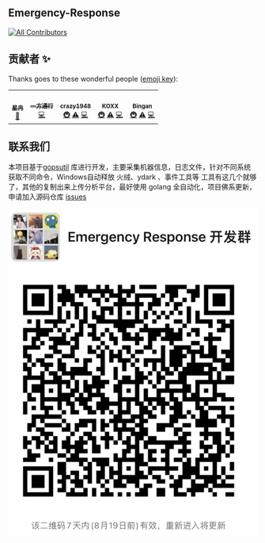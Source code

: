 ## Emergency-Response

<!-- ALL-CONTRIBUTORS-BADGE:START - Do not remove or modify this section -->
[![All Contributors](https://img.shields.io/badge/all_contributors-5-orange.svg?style=flat-square)](#contributors-)
<!-- ALL-CONTRIBUTORS-BADGE:END -->
## 贡献者 ✨

Thanks goes to these wonderful people ([emoji key](https://allcontributors.org/docs/en/emoji-key)):

<!-- ALL-CONTRIBUTORS-LIST:START - Do not remove or modify this section -->
<!-- prettier-ignore-start -->
<!-- markdownlint-disable -->
<table>
  <tr>
    <td align="center"><a href="https://github.com/Ran-Xing"><img src="https://avatars.githubusercontent.com/u/73819467?v=4?s=100" width="100px;" alt=""/><br /><sub><b>星冉</b></sub></a><br /><a href="https://github.com/XRSec/Emergency-Response/commits?author=Ran-Xing" title="Documentation">📖</a></td>
    <td align="center"><a href="https://github.com/yifaang"><img src="https://avatars.githubusercontent.com/u/88997549?v=4?s=100" width="100px;" alt=""/><br /><sub><b>一方通行</b></sub></a><br /><a href="https://github.com/XRSec/Emergency-Response/commits?author=yifaang" title="Code">💻</a></td>
    <td align="center"><a href="https://github.com/crazy1948"><img src="https://avatars.githubusercontent.com/u/74634605?v=4?s=100" width="100px;" alt=""/><br /><sub><b>crazy1948</b></sub></a><br /><a href="#infra-crazy1948" title="Infrastructure (Hosting, Build-Tools, etc)">🚇</a> <a href="https://github.com/XRSec/Emergency-Response/commits?author=crazy1948" title="Tests">⚠️</a> <a href="https://github.com/XRSec/Emergency-Response/commits?author=crazy1948" title="Code">💻</a></td>
    <td align="center"><a href="https://github.com/K0XX"><img src="https://avatars.githubusercontent.com/u/16174774?v=4?s=100" width="100px;" alt=""/><br /><sub><b>KOXX</b></sub></a><br /><a href="#infra-k0xx" title="Infrastructure (Hosting, Build-Tools, etc)">🚇</a> <a href="https://github.com/XRSec/Emergency-Response/commits?author=k0xx" title="Tests">⚠️</a> <a href="https://github.com/XRSec/Emergency-Response/commits?author=k0xx" title="Code">💻</a></td>
    <td align="center"><a href="https://bingbingzi.cn"><img src="https://avatars.githubusercontent.com/u/70050083?v=4?s=100" width="100px;" alt=""/><br /><sub><b>Bingan</b></sub></a><br /><a href="#infra-binganao" title="Infrastructure (Hosting, Build-Tools, etc)">🚇</a> <a href="https://github.com/XRSec/Emergency-Response/commits?author=binganao" title="Tests">⚠️</a> <a href="https://github.com/XRSec/Emergency-Response/commits?author=binganao" title="Code">💻</a></td>
  </tr>
</table>

<!-- markdownlint-restore -->
<!-- prettier-ignore-end -->

<!-- ALL-CONTRIBUTORS-LIST:END -->

## 联系我们

本项目基于[gopsutil](https://github.com/shirou/gopsutil) 库进行开发，主要采集机器信息，日志文件，针对不同系统获取不同命令，Windows自动释放 火绒、ydark 、事件工具等 工具有这几个就够了，其他的复制出来上传分析平台，最好使用 golang 全自动化，项目佛系更新，申请加入源码仓库  [issues](https://github.com/XRSec/Emergency-Response/issues/7)

![wechat](/docs/DE543212-D038-4706-A5B9-5EDB105EFC01.jpeg)
